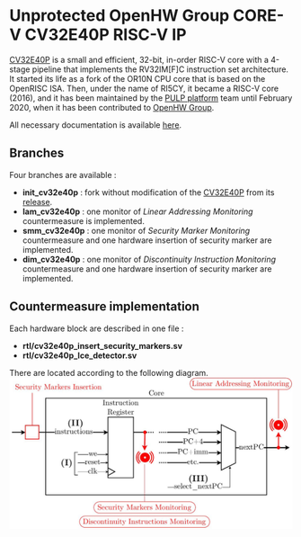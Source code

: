 <style>
img {
  display: block;
  margin-left: auto;
  margin-right: auto;
}
</style>


# Unprotected OpenHW Group CORE-V CV32E40P RISC-V IP

[CV32E40P](https://github.com/openhwgroup/cv32e40p/) is a small and efficient, 32-bit, in-order RISC-V core with a 4-stage pipeline that implements
the RV32IM\[F\]C instruction set architecture. It started its life as a fork of the OR10N CPU core that is based on the OpenRISC ISA. Then, under the name of RI5CY, it became a RISC-V core (2016), and it has been maintained
by the [PULP platform](https://www.pulp-platform.org/) team until February 2020,
when it has been contributed to [OpenHW Group](https://www.openhwgroup.org/).

All necessary documentation is available [here](https://github.com/openhwgroup/cv32e40p/).

## Branches 
Four branches are available :
- **init_cv32e40p** : fork without modification of the [CV32E40P](https://github.com/openhwgroup/cv32e40p/) from its [release](https://github.com/openhwgroup/cv32e40p/releases/tag/cv32e40p_v1.0.0).
- **lam_cv32e40p** : one monitor of *Linear Addressing Monitoring* countermeasure is implemented.
- **smm_cv32e40p** : one monitor of *Security Marker Monitoring* countermeasure and one hardware insertion of security marker are implemented.
- **dim_cv32e40p** : one monitor of *Discontinuity Instruction Monitoring* countermeasure and one hardware insertion of security marker are implemented.

## Countermeasure implementation

Each hardware block are described in one file :
- **rtl/cv32e40p_insert_security_markers.sv**
- **rtl/cv32e40p_lce_detector.sv**

There are located according to the following diagram.
<img src="docs/images/diagram_countermeasures_places.jpg" alt="drawing" width="700" class="center"/>

